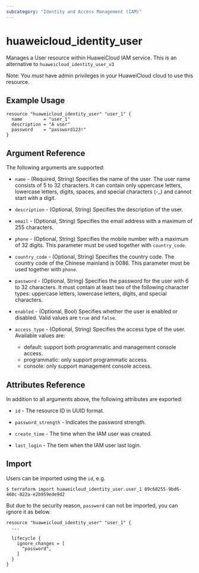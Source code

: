 ```yaml
---
subcategory: "Identity and Access Management (IAM)"
---
```


# huaweicloud_identity_user

Manages a User resource within HuaweiCloud IAM service.
This is an alternative to `huaweicloud_identity_user_v3`

Note: You _must_ have admin privileges in your HuaweiCloud cloud to use
this resource.

## Example Usage

```hcl
resource "huaweicloud_identity_user" "user_1" {
  name        = "user_1"
  description = "A user"
  password    = "password123!"
}
```

## Argument Reference

The following arguments are supported:

* `name` - (Required, String) Specifies the name of the user. The user name consists of
    5 to 32 characters. It can contain only uppercase letters, lowercase letters,
    digits, spaces, and special characters (-_) and cannot start with a digit.

* `description` - (Optional, String) Specifies the description of the user.

* `email` - (Optional, String) Specifies the email address with a maximum of 255 characters.

* `phone` - (Optional, String) Specifies the mobile number with a maximum of 32 digits.
    This parameter must be used together with `country_code`.

* `country_code` - (Optional, String) Specifies the country code. The country code of the Chinese mainland is 0086.
    This parameter must be used together with `phone`.

* `password` - (Optional, String) Specifies the password for the user with 6 to 32 characters.
    It must contain at least two of the following character types: uppercase letters, lowercase letters,
    digits, and special characters.

* `enabled` - (Optional, Bool) Specifies whether the user is enabled or disabled.
    Valid values are `true` and `false`.

* `access_type` - (Optional, String) Specifies the access type of the user. Available values are:
     * default: support both programmatic and management console access.
     * programmatic: only support programmatic access.
     * console: only support management console access.

## Attributes Reference

In addition to all arguments above, the following attributes are exported:

* `id` - The resource ID in UUID format.

* `password_strength` - Indicates the password strength.

* `create_time` - The time when the IAM user was created.

* `last_login` - The tiem when the IAM user last login.

## Import

Users can be imported using the `id`, e.g.

```
$ terraform import huaweicloud_identity_user.user_1 89c60255-9bd6-460c-822a-e2b959ede9d2
```

But due to the security reason, `password` can not be imported, you can ignore it as below.

```
resource "huaweicloud_identity_user" "user_1" {
  ...

  lifecycle {
    ignore_changes = [
      "password",
    ]
  }
}
```

